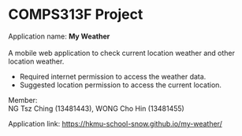 <h1>COMPS313F Project</h1>

Application name: **My Weather** <br><br>
A mobile web application to check current location weather and other location weather.
<ul>
<li>Required internet permission to access the weather data.</li>
<li>Suggested location permission to access the current location.</li>
</ul>

Member:<br>
NG Tsz Ching (13481443), WONG Cho Hin (13481455)<br>

Application link: https://hkmu-school-snow.github.io/my-weather/
